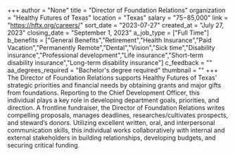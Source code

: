 +++
author = "None"
title = "Director of Foundation Relations"
organization = "Healthy Futures of Texas"
location = "Texas"
salary = "$75-$85,000"
link = "https://hftx.org/careers/"
sort_date = "2023-07-27"
created_at = "July 27, 2023"
closing_date = "September 1, 2023"
a_job_type = ["Full Time"]
b_benefits = ["General Benefits","Retirement","Health Insurance","Paid Vacation","Permanently Remote","Dental","Vision","Sick time","Disability insurance","Professional development","Life insurance","Short-term disability insurance","Long-term disability insurance"]
c_feedback = ""
aa_degrees_required = "Bachelor's degree required"
thumbnail = ""
+++
The Director of Foundation Relations supports Healthy Futures of Texas’ 
strategic priorities and financial needs by obtaining grants and major gifts from 
foundations. Reporting to the Chief Development Officer, this individual plays a 
key role in developing department goals, priorities, and direction. A frontline 
fundraiser, the Director of Foundation Relations writes compelling proposals, 
manages deadlines, researches/cultivates prospects, and steward’s donors. 
Utilizing excellent written, oral, and interpersonal communication skills, this 
individual works collaboratively with internal and external stakeholders in 
building relationships, developing budgets, and securing critical funding.